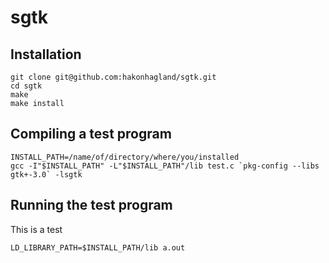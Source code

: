 # sgtk

## Installation

```
git clone git@github.com:hakonhagland/sgtk.git
cd sgtk
make
make install
```

## Compiling a test program

```
INSTALL_PATH=/name/of/directory/where/you/installed
gcc -I"$INSTALL_PATH" -L"$INSTALL_PATH"/lib test.c `pkg-config --libs gtk+-3.0` -lsgtk
```

## Running the test program

This is a test
```
LD_LIBRARY_PATH=$INSTALL_PATH/lib a.out

```
